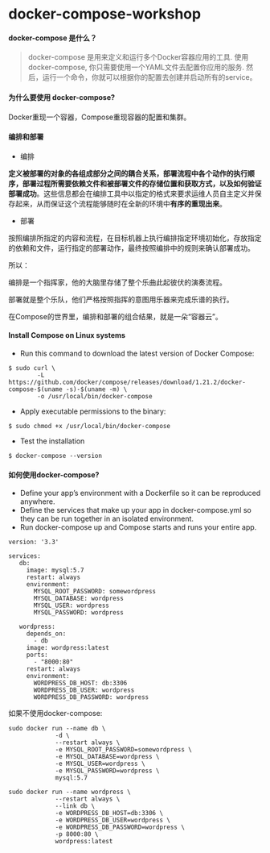 # docker-compose-workshop


#### docker-compose 是什么？

> docker-compose 是用来定义和运行多个Docker容器应用的工具. 使用docker-compose, 你只需要使用一个YAML文件去配置你应用的服务. 然后，运行一个命令，你就可以根据你的配置去创建并启动所有的service。

#### 为什么要使用 docker-compose?

Docker重现一个容器，Compose重现容器的配置和集群。

#### 编排和部署

- 编排

**定义被部署的对象的各组成部分之间的耦合关系，部署流程中各个动作的执行顺序，部署过程所需要依赖文件和被部署文件的存储位置和获取方式，以及如何验证部署成功**。这些信息都会在编排工具中以指定的格式来要求运维人员自主定义并保存起来，从而保证这个流程能够随时在全新的环境中**有序的重现出来**。

- 部署

按照编排所指定的内容和流程，在目标机器上执行编排指定环境初始化，存放指定的依赖和文件，运行指定的部署动作，最终按照编排中的规则来确认部署成功。

所以：

编排是一个指挥家，他的大脑里存储了整个乐曲此起彼伏的演奏流程。

部署就是整个乐队，他们严格按照指挥的意图用乐器来完成乐谱的执行。

在Compose的世界里，编排和部署的组合结果，就是一朵“容器云”。


#### Install Compose on Linux systems

- Run this command to download the latest version of Docker Compose:

```
$ sudo curl \
		-L https://github.com/docker/compose/releases/download/1.21.2/docker-compose-$(uname -s)-$(uname -m) \
		-o /usr/local/bin/docker-compose
```

- Apply executable permissions to the binary:

```
$ sudo chmod +x /usr/local/bin/docker-compose
```

- Test the installation

```
$ docker-compose --version
```


#### 如何使用docker-compose?

- Define your app’s environment with a Dockerfile so it can be reproduced anywhere.
- Define the services that make up your app in docker-compose.yml so they can be run together in an isolated environment.
- Run docker-compose up and Compose starts and runs your entire app.


```
version: '3.3'

services:
   db:
     image: mysql:5.7
     restart: always
     environment:
       MYSQL_ROOT_PASSWORD: somewordpress
       MYSQL_DATABASE: wordpress
       MYSQL_USER: wordpress
       MYSQL_PASSWORD: wordpress

   wordpress:
     depends_on:
       - db
     image: wordpress:latest
     ports:
       - "8000:80"
     restart: always
     environment:
       WORDPRESS_DB_HOST: db:3306
       WORDPRESS_DB_USER: wordpress
       WORDPRESS_DB_PASSWORD: wordpress
```

如果不使用docker-compose:

```
sudo docker run --name db \
			 -d \
			 --restart always \
			 -e MYSQL_ROOT_PASSWORD=somewordpress \
			 -e MYSQL_DATABASE=wordpress \
			 -e MYSQL_USER=wordpress \
			 -e MYSQL_PASSWORD=wordpress \
			 mysql:5.7

sudo docker run --name wordpress \
			 --restart always \
			 --link db \
			 -e WORDPRESS_DB_HOST=db:3306 \
			 -e WORDPRESS_DB_USER=wordpress \
			 -e WORDPRESS_DB_PASSWORD=wordpress \
			 -p 8000:80 \
			 wordpress:latest

```